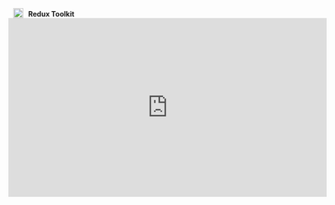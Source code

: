 <span style="display: inline-flex; align-items: end;">
  
  <img src="https://redux-toolkit.js.org/img/redux.svg" alt="Redux logo" width="20" style="margin: 0 10px;">
  <b style="align-items: start">Redux Toolkit</b>
</span>



<iframe width="640" height="360" frameborder="0" src="https://mega.nz/embed/XQ5xQbbL#u1vFd4_1D52-RUrbC1E40ewbrfWdpKWMjQ9M9A2YnVU" allowfullscreen></iframe>





